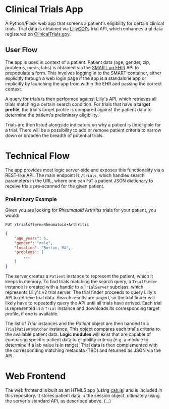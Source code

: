 Clinical Trials App
===================

A Python/Flask web app that screens a patient's eligibility for certain clinical trials.
Trial data is obtained via [LillyCOI's][lilly] trial API, which enhances trial data registered on [ClinicalTrials.gov][ctg].

[lilly]: http://www.lillycoi.com
[ctg]: http://www.clinicaltrials.gov


User Flow
---------

The app is used in context of a patient.
Patient data (age, gender, zip, problems, meds, labs) is obtained via the [SMART on FHIR][smart] API to prepopulate a form.
This involves logging in to the SMART container, either explicitly through a web login page if the app is a standalone app or implicitly by launching the app from within the EHR and passing the correct context.

A query for trials is then performed against Lilly's API, which retrieves all trials matching a certain search condition.
For trials that have a **target profile**, the trial's target profile is compared against the patient data to determine the patient's preliminary eligibility.

Trials are then listed alongside indicators on why a patient is (in)eligible for a trial.
There will be a possibility to add or remove patient criteria to narrow down or broaden the breadth of potential trials.

[smart]: http://smartplatforms.org


Technical Flow
==============

The app provides most logic server-side and exposes this functionality via a REST-like API.
The main endpoint is `/trials`, which handles search parameters in the URL, where one can `PUT` a patient JSON dictionary to receive trials pre-scanned for the given patient.

### Preliminary Example

Given you are looking for _Rheumatoid Arthritis_ trials for your patient, you would:

```
PUT /trials?term=Rheumatoid+Arthritis
```

```json
{
    "age_years": 6,
    "gender": "male",
    "location": "Boston, MA",
    "problems": [
        ...
    ]
}
```

The server creates a `Patient` instance to represent the patient, which it keeps in memory.
To find trials matching the search query, a `TrialFinder` instance is created with a handle to a `TrialServer` subclass, which represents Lilly's v2 trial server.
The trial finder proceeds to query Lilly's API to retrieve trial data.
Search results are paged, so the trial finder will likely have to repeatedly query the API until all trials have arrived.
Each trial is represented in a `Trial` instance and downloads its corresponding target profile, if one is available.

The list of _Trial_ instances and the _Patient_ object are then handed to a `TrialPatientMatcher` instance.
This object compares each trial's criteria to the available patient data.
**Logic modules** will exist that are capable of comparing specific patient data to eligibility criteria (e.g. a module to determine if a lab value is in range).
Trial data is then complemented with the corresponding matching metadata (TBD) and returned as JSON via the API.


Web Frontend
============

The web frontend is built as an HTML5 app (using [can.js][canjs]) and is included in this repository.
It stores patient data in the session object, ultimately using the server's standard API, as described above.
(...)

[canjs]: http://canjs.com/

